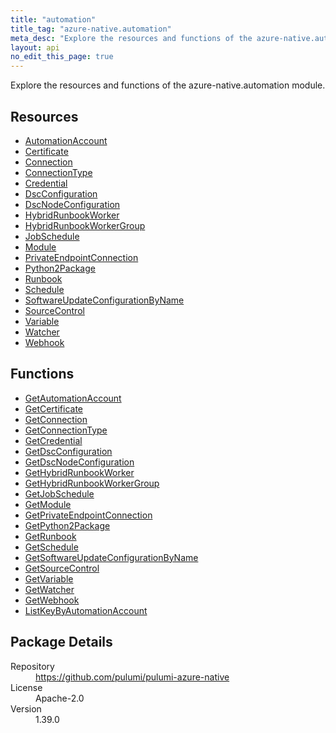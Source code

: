 ```yaml
---
title: "automation"
title_tag: "azure-native.automation"
meta_desc: "Explore the resources and functions of the azure-native.automation module."
layout: api
no_edit_this_page: true
---
```


<!-- WARNING: this file was generated by Pulumi Docs Generator. -->
<!-- Do not edit by hand unless you're certain you know what you are doing! -->

Explore the resources and functions of the azure-native.automation module.

<h2 id="resources">Resources</h2>
<ul class="api">
    <li><a href="automationaccount" title="AutomationAccount"><span class="api-symbol api-symbol--resource"></span>AutomationAccount</a></li>
    <li><a href="certificate" title="Certificate"><span class="api-symbol api-symbol--resource"></span>Certificate</a></li>
    <li><a href="connection" title="Connection"><span class="api-symbol api-symbol--resource"></span>Connection</a></li>
    <li><a href="connectiontype" title="ConnectionType"><span class="api-symbol api-symbol--resource"></span>ConnectionType</a></li>
    <li><a href="credential" title="Credential"><span class="api-symbol api-symbol--resource"></span>Credential</a></li>
    <li><a href="dscconfiguration" title="DscConfiguration"><span class="api-symbol api-symbol--resource"></span>DscConfiguration</a></li>
    <li><a href="dscnodeconfiguration" title="DscNodeConfiguration"><span class="api-symbol api-symbol--resource"></span>DscNodeConfiguration</a></li>
    <li><a href="hybridrunbookworker" title="HybridRunbookWorker"><span class="api-symbol api-symbol--resource"></span>HybridRunbookWorker</a></li>
    <li><a href="hybridrunbookworkergroup" title="HybridRunbookWorkerGroup"><span class="api-symbol api-symbol--resource"></span>HybridRunbookWorkerGroup</a></li>
    <li><a href="jobschedule" title="JobSchedule"><span class="api-symbol api-symbol--resource"></span>JobSchedule</a></li>
    <li><a href="module" title="Module"><span class="api-symbol api-symbol--resource"></span>Module</a></li>
    <li><a href="privateendpointconnection" title="PrivateEndpointConnection"><span class="api-symbol api-symbol--resource"></span>PrivateEndpointConnection</a></li>
    <li><a href="python2package" title="Python2Package"><span class="api-symbol api-symbol--resource"></span>Python2Package</a></li>
    <li><a href="runbook" title="Runbook"><span class="api-symbol api-symbol--resource"></span>Runbook</a></li>
    <li><a href="schedule" title="Schedule"><span class="api-symbol api-symbol--resource"></span>Schedule</a></li>
    <li><a href="softwareupdateconfigurationbyname" title="SoftwareUpdateConfigurationByName"><span class="api-symbol api-symbol--resource"></span>SoftwareUpdateConfigurationByName</a></li>
    <li><a href="sourcecontrol" title="SourceControl"><span class="api-symbol api-symbol--resource"></span>SourceControl</a></li>
    <li><a href="variable" title="Variable"><span class="api-symbol api-symbol--resource"></span>Variable</a></li>
    <li><a href="watcher" title="Watcher"><span class="api-symbol api-symbol--resource"></span>Watcher</a></li>
    <li><a href="webhook" title="Webhook"><span class="api-symbol api-symbol--resource"></span>Webhook</a></li>
</ul>

<h2 id="functions">Functions</h2>
<ul class="api">
    <li><a href="getautomationaccount" title="GetAutomationAccount"><span class="api-symbol api-symbol--function"></span>GetAutomationAccount</a></li>
    <li><a href="getcertificate" title="GetCertificate"><span class="api-symbol api-symbol--function"></span>GetCertificate</a></li>
    <li><a href="getconnection" title="GetConnection"><span class="api-symbol api-symbol--function"></span>GetConnection</a></li>
    <li><a href="getconnectiontype" title="GetConnectionType"><span class="api-symbol api-symbol--function"></span>GetConnectionType</a></li>
    <li><a href="getcredential" title="GetCredential"><span class="api-symbol api-symbol--function"></span>GetCredential</a></li>
    <li><a href="getdscconfiguration" title="GetDscConfiguration"><span class="api-symbol api-symbol--function"></span>GetDscConfiguration</a></li>
    <li><a href="getdscnodeconfiguration" title="GetDscNodeConfiguration"><span class="api-symbol api-symbol--function"></span>GetDscNodeConfiguration</a></li>
    <li><a href="gethybridrunbookworker" title="GetHybridRunbookWorker"><span class="api-symbol api-symbol--function"></span>GetHybridRunbookWorker</a></li>
    <li><a href="gethybridrunbookworkergroup" title="GetHybridRunbookWorkerGroup"><span class="api-symbol api-symbol--function"></span>GetHybridRunbookWorkerGroup</a></li>
    <li><a href="getjobschedule" title="GetJobSchedule"><span class="api-symbol api-symbol--function"></span>GetJobSchedule</a></li>
    <li><a href="getmodule" title="GetModule"><span class="api-symbol api-symbol--function"></span>GetModule</a></li>
    <li><a href="getprivateendpointconnection" title="GetPrivateEndpointConnection"><span class="api-symbol api-symbol--function"></span>GetPrivateEndpointConnection</a></li>
    <li><a href="getpython2package" title="GetPython2Package"><span class="api-symbol api-symbol--function"></span>GetPython2Package</a></li>
    <li><a href="getrunbook" title="GetRunbook"><span class="api-symbol api-symbol--function"></span>GetRunbook</a></li>
    <li><a href="getschedule" title="GetSchedule"><span class="api-symbol api-symbol--function"></span>GetSchedule</a></li>
    <li><a href="getsoftwareupdateconfigurationbyname" title="GetSoftwareUpdateConfigurationByName"><span class="api-symbol api-symbol--function"></span>GetSoftwareUpdateConfigurationByName</a></li>
    <li><a href="getsourcecontrol" title="GetSourceControl"><span class="api-symbol api-symbol--function"></span>GetSourceControl</a></li>
    <li><a href="getvariable" title="GetVariable"><span class="api-symbol api-symbol--function"></span>GetVariable</a></li>
    <li><a href="getwatcher" title="GetWatcher"><span class="api-symbol api-symbol--function"></span>GetWatcher</a></li>
    <li><a href="getwebhook" title="GetWebhook"><span class="api-symbol api-symbol--function"></span>GetWebhook</a></li>
    <li><a href="listkeybyautomationaccount" title="ListKeyByAutomationAccount"><span class="api-symbol api-symbol--function"></span>ListKeyByAutomationAccount</a></li>
</ul>

<h2 id="package-details">Package Details</h2>
<dl class="package-details">
	<dt>Repository</dt>
	<dd><a href="https://github.com/pulumi/pulumi-azure-native">https://github.com/pulumi/pulumi-azure-native</a></dd>
	<dt>License</dt>
	<dd>Apache-2.0</dd>
	<dt>Version</dt>
	<dd>1.39.0</dd>
</dl>

